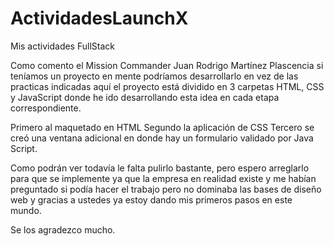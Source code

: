 # ActividadesLaunchX
Mis actividades FullStack


Como comento el Mission Commander Juan Rodrigo Martínez Plascencia
si teníamos un proyecto en mente podríamos desarrollarlo en vez de las practicas indicadas aquí
el proyecto está dividido en 3 carpetas HTML, CSS y JavaScript donde he ido desarrollando
esta idea en cada etapa correspondiente.

Primero al maquetado en HTML
Segundo la aplicación de CSS
Tercero se creó una ventana adicional en donde hay un formulario validado por Java Script.

Como podrán ver todavía le falta pulirlo bastante, pero espero arreglarlo para que se implemente
ya que la empresa en realidad existe y me habían preguntado si podía hacer el trabajo pero 
no dominaba las bases de diseño web y gracias a ustedes ya estoy dando mis primeros pasos en
este mundo.

Se los agradezco mucho.

